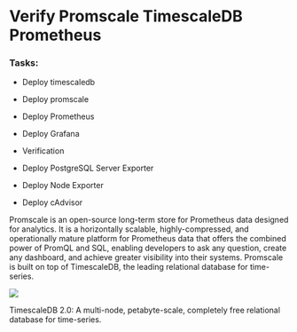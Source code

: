 # Verify Promscale TimescaleDB Prometheus


### Tasks:

- Deploy timescaledb

- Deploy promscale

- Deploy Prometheus

- Deploy Grafana

- Verification

- Deploy PostgreSQL Server Exporter

- Deploy Node Exporter

- Deploy cAdvisor


Promscale is an open-source long-term store for Prometheus data designed for analytics. It is a horizontally scalable, highly-compressed, and operationally mature platform for Prometheus data that offers the combined power of PromQL and SQL, enabling developers to ask any question, create any dashboard, and achieve greater visibility into their systems. Promscale is built on top of TimescaleDB, the leading relational database for time-series.



![](promscale-arch.png)



TimescaleDB 2.0: A multi-node, petabyte-scale, completely free relational database for time-series.